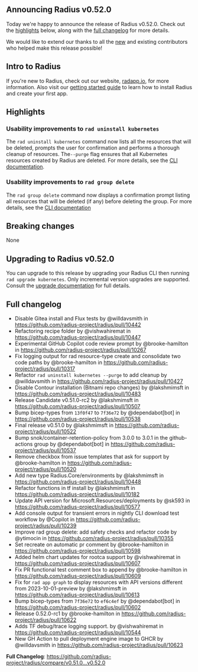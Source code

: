 ## Announcing Radius v0.52.0

Today we're happy to announce the release of Radius v0.52.0. Check out the [highlights](#highlights) below, along with the [full changelog](#full-changelog) for more details.

We would like to extend our thanks to all the [new](#new-contributors) and existing contributors who helped make this release possible!

## Intro to Radius

If you're new to Radius, check out our website, [radapp.io](https://radapp.io), for more information. Also visit our [getting started guide](https://docs.radapp.io/getting-started/) to learn how to install Radius and create your first app.

## Highlights

### Usability improvements to `rad uninstall kubernetes`
The `rad uninstall kubernetes` command now lists all the resources that will be deleted, prompts the user for confirmation and performs a thorough cleanup of resources.  The`--purge` flag ensures that all Kubernetes resources created by Radius are deleted. For more details, see the [CLI documentation](https://docs.radapp.io/reference/cli/rad_uninstall_kubernetes/).


### Usability improvements to `rad group delete`
The `rad group delete` command now displays a confirmation prompt listing all resources that will be deleted (if any) before deleting the group. For more details, see the [CLI documentation](https://docs.radapp.io/reference/cli/rad_group_delete/)


## Breaking changes

None

## Upgrading to Radius v0.52.0

You can upgrade to this release by upgrading your Radius CLI then running `rad upgrade kubernetes`. Only incremental version upgrades are supported. Consult the [upgrade documentation](https://docs.radapp.io/guides/operations/kubernetes/kubernetes-upgrade/) for full details.

## Full changelog

* Disable Gitea install and Flux tests by @willdavsmith in https://github.com/radius-project/radius/pull/10442
* Refactoring recipe folder by @vishwahiremat in https://github.com/radius-project/radius/pull/10447
* Experimental GitHub Copilot code review prompt by @brooke-hamilton in https://github.com/radius-project/radius/pull/10267
* Fix logging output for rad resource-type create and consolidate two code paths by @brooke-hamilton in https://github.com/radius-project/radius/pull/10317
* Refactor `rad uninstall kubernetes --purge` to add cleanup by @willdavsmith in https://github.com/radius-project/radius/pull/10427
* Disable Contour installation (Bitnami repo changes) by @lakshmimsft in https://github.com/radius-project/radius/pull/10483
* Release Candidate v0.51.0-rc2 by @lakshmimsft in https://github.com/radius-project/radius/pull/10507
* Bump bicep-types from `13f0f47` to `7f36e72` by @dependabot[bot] in https://github.com/radius-project/radius/pull/10538
* Final release v0.51.0 by @lakshmimsft in https://github.com/radius-project/radius/pull/10522
* Bump snok/container-retention-policy from 3.0.0 to 3.0.1 in the github-actions group by @dependabot[bot] in https://github.com/radius-project/radius/pull/10537
* Remove checkbox from issue templates that ask for support by @brooke-hamilton in https://github.com/radius-project/radius/pull/10520
* Add new type Radius.Core/environments by @lakshmimsft in https://github.com/radius-project/radius/pull/10448
* Refactor functions in tf install by @lakshmimsft in https://github.com/radius-project/radius/pull/10182
* Update API version for Microsoft.Resources/deployments by @sk593 in https://github.com/radius-project/radius/pull/10577
* Add console output for transient errors in nightly CLI download test workflow by @Copilot in https://github.com/radius-project/radius/pull/10239
* Improve rad group delete: add safety checks and refactor code by @ytimocin in https://github.com/radius-project/radius/pull/10355
* Set recreate on automatic pr comment by @brooke-hamilton in https://github.com/radius-project/radius/pull/10598
* Added helm chart updates for rootca support by @vishwahiremat in https://github.com/radius-project/radius/pull/10607
* Fix PR functional test comment box to append by @brooke-hamilton in https://github.com/radius-project/radius/pull/10609
* Fix for `rad app graph` to display resources with API versions different from 2023-10-01-preview by @lakshmimsft in https://github.com/radius-project/radius/pull/10613
* Bump bicep-types from `7f36e72` to `ef6c4ef` by @dependabot[bot] in https://github.com/radius-project/radius/pull/10602
* Release 0.52.0-rc1 by @brooke-hamilton in https://github.com/radius-project/radius/pull/10622
* Adds TF debug/trace logging support. by @vishwahiremat in https://github.com/radius-project/radius/pull/10544
* New GH Action to pull deployment engine image to GHCR by @willdavsmith in https://github.com/radius-project/radius/pull/10623


**Full Changelog**: https://github.com/radius-project/radius/compare/v0.51.0...v0.52.0